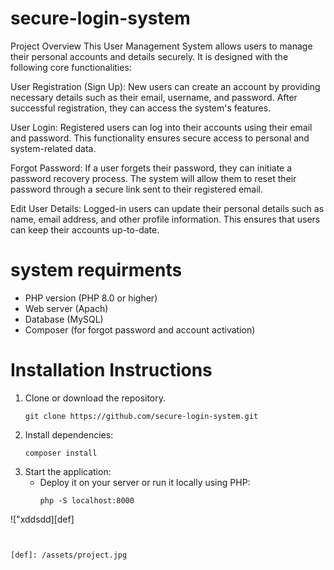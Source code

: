 # secure-login-system

Project Overview
This User Management System allows users to manage their personal accounts and details securely. It is designed with the following core functionalities:

User Registration (Sign Up):
New users can create an account by providing necessary details such as their email, username, and password. After successful registration, they can access the system's features.

User Login:
Registered users can log into their accounts using their email and password. This functionality ensures secure access to personal and system-related data.

Forgot Password:
If a user forgets their password, they can initiate a password recovery process. The system will allow them to reset their password through a secure link sent to their registered email.

Edit User Details:
Logged-in users can update their personal details such as name, email address, and other profile information. This ensures that users can keep their accounts up-to-date.

# system requirments

- PHP version (PHP 8.0 or higher)
- Web server (Apach)
- Database (MySQL)
- Composer (for forgot password and account activation)

# Installation Instructions

1. Clone or download the repository.
   ```
   git clone https://github.com/secure-login-system.git
   ```
2. Install dependencies:
   ```
   composer install
   ```
3. Start the application:
   - Deploy it on your server or run it locally using PHP:
     ```
     php -S localhost:8000
     ```

!["xddsdd][def]

```


[def]: /assets/project.jpg
```
